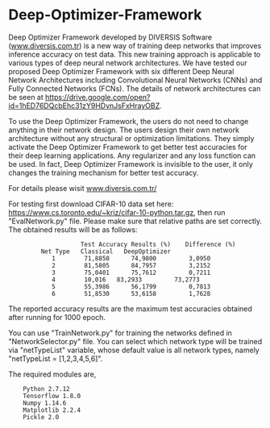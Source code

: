 # Deep-Optimizer-Framework
Deep Optimizer Framework developed by DIVERSIS Software (www.diversis.com.tr) is a new way of training deep networks that improves inference accuracy on test data. This new training approach is applicable to various types of deep neural network architectures. We have tested our proposed Deep Optimizer Framework with six different Deep Neural Network Architectures including Convolutional Neural Networks (CNNs) and Fully Connected Networks (FCNs). The details of network architectures can be seen at https://drive.google.com/open?id=1hED76DQcbEhc31zY9HDvnJsFxHrayOBZ.

To use the Deep Optimizer Framework, the users do not need to change anything in their network design. The users design their own network architecture without any structural or optimization limitations. They simply activate the Deep Optimizer Framework to get better test accuracies for their deep learning applications. Any regularizer and any loss function can be used. In fact, Deep Optimizer Framework is invisible to the user, it only changes the training mechanism for better test accuracy. 

For details please wisit www.diversis.com.tr/

For testing first download CIFAR-10 data set here: https://www.cs.toronto.edu/~kriz/cifar-10-python.tar.gz, then run "EvalNetwork.py" file. Please make sure that relative paths are set correctly. The obtained results will be as follows:

	                    Test Accuracy Results (%)    Difference (%)
             Net Type   Classical	DeepOptimizer
                1	     71,8850	  74,9800	      3,0950
                2	     81,5805	  84,7957	      3,2152
                3	     75,0401	  75,7612	      0,7211
                4	     10,016	  83,2933	      73,2773
                5	     55,3986	  56,1799	      0,7813
                6	     51,8530	  53,6158	      1,7628
   
The reported accuracy results are the maximum test accuracies obtained after running for 1000 epoch.   

You can use "TrainNetwork.py" for training the networks defined in "NetworkSelector.py" file. You can select which network type will be trained via "netTypeList" variable, whose default value is all network types, namely "netTypeList = [1,2,3,4,5,6]".
   
The required modules are,

        Python 2.7.12
        Tensorflow 1.8.0
        Numpy 1.14.6
        Matplotlib 2.2.4
        Pickle 2.0
